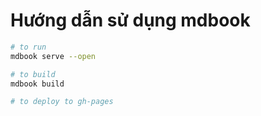 # Hướng dẫn sử dụng mdbook

```bash
# to run
mdbook serve --open

# to build
mdbook build

# to deploy to gh-pages
```

```

```
